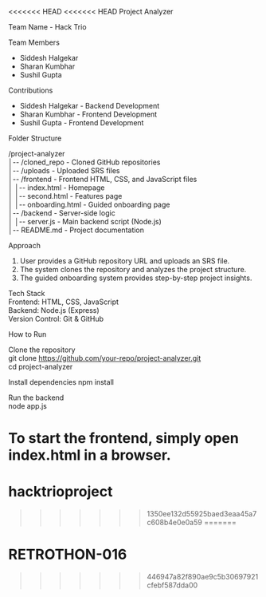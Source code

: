 <<<<<<< HEAD
<<<<<<< HEAD
Project Analyzer  

Team Name - Hack Trio  

Team Members  
- Siddesh Halgekar  
- Sharan Kumbhar  
- Sushil Gupta  

Contributions  
- Siddesh Halgekar - Backend Development  
- Sharan Kumbhar - Frontend Development  
- Sushil Gupta - Frontend Development  

Folder Structure  

/project-analyzer  
│-- /cloned_repo      - Cloned GitHub repositories  
│-- /uploads          - Uploaded SRS files  
│-- /frontend         - Frontend HTML, CSS, and JavaScript files  
│   │-- index.html    - Homepage  
│   │-- second.html   - Features page  
│   │-- onboarding.html  - Guided onboarding page  
│-- /backend         - Server-side logic  
│   │-- server.js       - Main backend script (Node.js)  
│-- README.md        - Project documentation  

Approach  
1. User provides a GitHub repository URL and uploads an SRS file.  
2. The system clones the repository and analyzes the project structure.  
3. The guided onboarding system provides step-by-step project insights.  

Tech Stack  
Frontend: HTML, CSS, JavaScript  
Backend: Node.js (Express)  
Version Control: Git & GitHub  

How to Run  

Clone the repository  
git clone https://github.com/your-repo/project-analyzer.git  
cd project-analyzer  

Install dependencies 
npm install  

Run the backend  
node app.js  

To start the frontend, simply open index.html in a browser.  
=======
# hacktrioproject
>>>>>>> 1350ee132d55925baed3eaa45a7c608b4e0e0a59
=======
# RETROTHON-016
>>>>>>> 446947a82f890ae9c5b30697921cfebf587dda00
